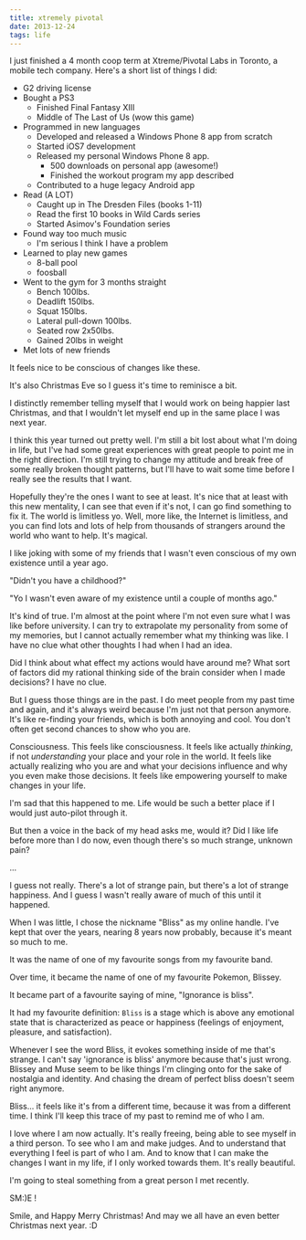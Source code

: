 ```yaml
---
title: xtremely pivotal
date: 2013-12-24
tags: life
---
```


I just finished a 4 month coop term at Xtreme/Pivotal Labs in Toronto, a mobile tech company. Here's a short list of things I did:

* G2 driving license
* Bought a PS3
	* Finished Final Fantasy XIII
	* Middle of The Last of Us (wow this game)
* Programmed in new languages
	* Developed and released a Windows Phone 8 app from scratch
	* Started iOS7 development
	* Released my personal Windows Phone 8 app.
		* 500 downloads on personal app (awesome!)
		* Finished the workout program my app described
	* Contributed to a huge legacy Android app
* Read (A LOT)
    * Caught up in The Dresden Files (books 1-11)
    * Read the first 10 books in Wild Cards series
	* Started Asimov's Foundation series
* Found way too much music
	* I'm serious I think I have a problem
* Learned to play new games
	* 8-ball pool
	* foosball
* Went to the gym for 3 months straight
	* Bench 100lbs.
	* Deadlift 150lbs.
	* Squat 150lbs.
	* Lateral pull-down 100lbs.
	* Seated row 2x50lbs.
	* Gained 20lbs in weight
* Met lots of new friends

It feels nice to be conscious of changes like these.

It's also Christmas Eve so I guess it's time to reminisce a bit.

I distinctly remember telling myself that I would work on being happier last Christmas, and that I wouldn't let myself end up in the same place I was next year.

I think this year turned out pretty well. I'm still a bit lost about what I'm doing in life, but I've had some great experiences with great people to point me in the right direction. I'm still trying to change my attitude and break free of some really broken thought patterns, but I'll have to wait some time before I really see the results that I want.

Hopefully they're the ones I want to see at least. It's nice that at least with this new mentality, I can see that even if it's not, I can go find something to fix it. The world is limitless yo. Well, more like, the Internet is limitless, and you can find lots and lots of help from thousands of strangers around the world who want to help. It's magical.

I like joking with some of my friends that I wasn't even conscious of my own existence until a year ago.

"Didn't you have a childhood?"

"Yo I wasn't even aware of my existence until a couple of months ago."

It's kind of true. I'm almost at the point where I'm not even sure what I was like before university. I can try to extrapolate my personality from some of my memories, but I cannot actually remember what my thinking was like. I have no clue what other thoughts I had when I had an idea.

Did I think about what effect my actions would have around me? What sort of factors did my rational thinking side of the brain consider when I made decisions? I have no clue.

But I guess those things are in the past. I do meet people from my past time and again, and it's always weird because I'm just not that person anymore. It's like re-finding your friends, which is both annoying and cool. You don't often get second chances to show who you are.

Consciousness. This feels like consciousness. It feels like actually *thinking*, if not *understanding* your place and your role in the world. It feels like actually realizing who you are and what your decisions influence and why you even make those decisions. It feels like empowering yourself to make changes in your life.

I'm sad that this happened to me. Life would be such a better place if I would just auto-pilot through it.

But then a voice in the back of my head asks me, would it? Did I like life before more than I do now, even though there's so much strange, unknown pain?

...

I guess not really. There's a lot of strange pain, but there's a lot of strange happiness. And I guess I wasn't really aware of much of this until it happened.

When I was little, I chose the nickname "Bliss" as my online handle. I've kept that over the years, nearing 8 years now probably, because it's meant so much to me.

It was the name of one of my favourite songs from my favourite band.

Over time, it became the name of one of my favourite Pokemon, Blissey.

It became part of a favourite saying of mine, "Ignorance is bliss".

It had my favourite definition: `Bliss` is a stage which is above any emotional state that is characterized as peace or happiness (feelings of enjoyment, pleasure, and satisfaction).

Whenever I see the word Bliss, it evokes something inside of me that's strange. I can't say 'ignorance is bliss' anymore because that's just wrong. Blissey and Muse seem to be like things I'm clinging onto for the sake of nostalgia and identity. And chasing the dream of perfect bliss doesn't seem right anymore.

Bliss... it feels like it's from a different time, because it was from a different time. I think I'll keep this trace of my past to remind me of who I am.

I love where I am now actually. It's really freeing, being able to see myself in a third person. To see who I am and make judges. And to understand that everything I feel is part of who I am. And to know that I can make the changes I want in my life, if I only worked towards them. It's really beautiful.

I'm going to steal something from a great person I met recently.

SM:)E !

Smile, and Happy Merry Christmas! And may we all have an even better Christmas next year. :D

